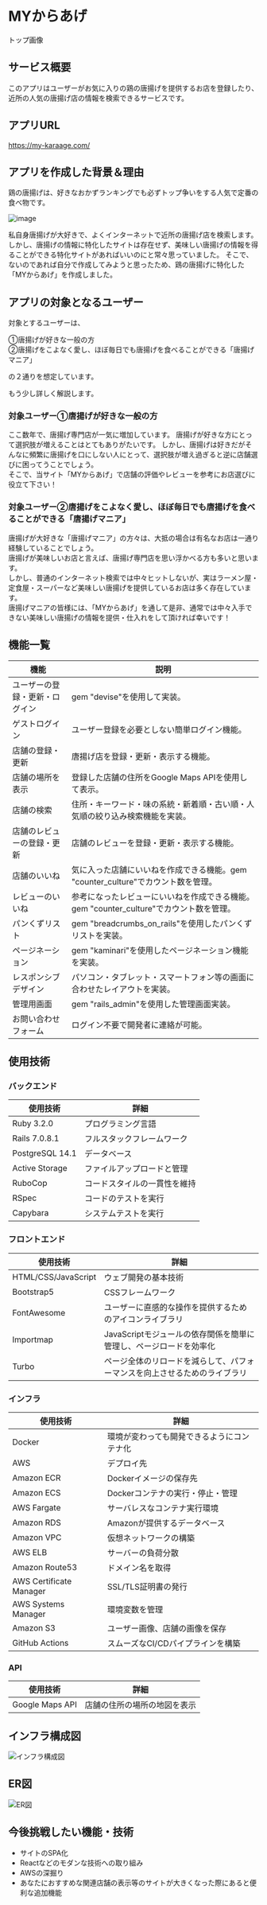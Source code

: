 # MYからあげ
トップ画像

## サービス概要
このアプリはユーザーがお気に入りの鶏の唐揚げを提供するお店を登録したり、
近所の人気の唐揚げ店の情報を検索できるサービスです。

## アプリURL
https://my-karaage.com/

## アプリを作成した背景＆理由
鶏の唐揚げは、好きなおかずランキングでも必ずトップ争いをする人気で定番の食べ物です。

![image](https://github.com/user-attachments/assets/4cf60bda-faa1-449e-8c1a-2bde9b2e8693)

私自身唐揚げが大好きで、よくインターネットで近所の唐揚げ店を検索します。
しかし、唐揚げの情報に特化したサイトは存在せず、美味しい唐揚げの情報を得ることができる特化サイトがあればいいのにと常々思っていました。
そこで、ないのであれば自分で作成してみようと思ったため、鶏の唐揚げに特化した「MYからあげ」を作成しました。

## アプリの対象となるユーザー
対象とするユーザーは、

①唐揚げが好きな一般の方  
②唐揚げをこよなく愛し、ほぼ毎日でも唐揚げを食べることができる「唐揚げマニア」

の２通りを想定しています。

もう少し詳しく解説します。  
### 対象ユーザー①唐揚げが好きな一般の方
ここ数年で、唐揚げ専門店が一気に増加しています。 唐揚げが好きな方にとって選択肢が増えることはとてもありがたいです。
しかし、唐揚げは好きだがそんなに頻繁に唐揚げを口にしない人にとって、選択肢が増え過ぎると逆に店舗選びに困ってうことでしょう。  
そこで、当サイト「MYからあげ」で店舗の評価やレビューを参考にお店選びに役立て下さい！

### 対象ユーザー②唐揚げをこよなく愛し、ほぼ毎日でも唐揚げを食べることができる「唐揚げマニア」
唐揚げが大好きな「唐揚げマニア」の方々は、大抵の場合は有名なお店は一通り経験していることでしょう。  
唐揚げが美味しいお店と言えば、唐揚げ専門店を思い浮かべる方も多いと思います。  
しかし、普通のインターネット検索では中々ヒットしないが、実はラーメン屋・定食屋・スーパーなど美味しい唐揚げを提供しているお店は多く存在しています。  
唐揚げマニアの皆様には、「MYからあげ」を通して是非、通常では中々入手できない美味しい唐揚げの情報を提供・仕入れをして頂ければ幸いです！

## 機能一覧
| 機能               | 説明 |
|--------------------|-----------------------------|
| ユーザーの登録・更新・ログイン | gem "devise"を使用して実装。 |
| ゲストログイン  | ユーザー登録を必要としない簡単ログイン機能。 |
| 店舗の登録・更新        | 唐揚げ店を登録・更新・表示する機能。 |
| 店舗の場所を表示          | 登録した店舗の住所をGoogle Maps APIを使用して表示。 |
| 店舗の検索          | 住所・キーワード・味の系統・新着順・古い順・人気順の絞り込み検索機能を実装。 |
| 店舗のレビューの登録・更新           | 店舗のレビューを登録・更新・表示する機能。 |
| 店舗のいいね      | 気に入った店舗にいいねを作成できる機能。gem "counter_culture"でカウント数を管理。 |
| レビューのいいね      | 参考になったレビューにいいねを作成できる機能。gem "counter_culture"でカウント数を管理。 |
| パンくずリスト      | gem "breadcrumbs_on_rails"を使用したパンくずリストを実装。 |
| ページネーション      | gem "kaminari"を使用したページネーション機能を実装。 |
| レスポンシブデザイン      | パソコン・タブレット・スマートフォン等の画面に合わせたレイアウトを実装。 |
| 管理用画面      | gem "rails_admin"を使用した管理画面実装。 |
| お問い合わせフォーム | ログイン不要で開発者に連絡が可能。 |

## 使用技術

### バックエンド

| 使用技術 | 詳細 |
|--------------|-----------|
| Ruby 3.2.0 | プログラミング言語 |
| Rails 7.0.8.1 | フルスタックフレームワーク |
| PostgreSQL 14.1 | データベース |
| Active Storage | ファイルアップロードと管理 |
| RuboCop | コードスタイルの一貫性を維持 |
| RSpec | コードのテストを実行 |
| Capybara | システムテストを実行 |

### フロントエンド

| 使用技術 | 詳細 |
|--------------|-----------|
| HTML/CSS/JavaScript | ウェブ開発の基本技術 |
| Bootstrap5 | CSSフレームワーク |
| FontAwesome | ユーザーに直感的な操作を提供するためのアイコンライブラリ |
| Importmap | JavaScriptモジュールの依存関係を簡単に管理し、ページロードを効率化 |
| Turbo | ページ全体のリロードを減らして、パフォーマンスを向上させるためのライブラリ |

### インフラ

| 使用技術 | 詳細 |
|--------------|-----------|
| Docker | 環境が変わっても開発できるようにコンテナ化 |
| AWS | デプロイ先 |
| Amazon ECR | Dockerイメージの保存先 |
| Amazon ECS | Dockerコンテナの実行・停止・管理 |
| AWS Fargate | サーバレスなコンテナ実行環境 |
| Amazon RDS | Amazonが提供するデータベース |
| Amazon VPC | 仮想ネットワークの構築 |
| AWS ELB | サーバーの負荷分散 |
| Amazon Route53 | ドメイン名を取得 |
| AWS Certificate Manager | SSL/TLS証明書の発行 |
| AWS Systems Manager | 環境変数を管理 |
| Amazon S3 | ユーザー画像、店舗の画像を保存 |
| GitHub Actions | スムーズなCI/CDパイプラインを構築 |

### API

| 使用技術 | 詳細 |
|--------------|-----------|
| Google Maps API | 店舗の住所の場所の地図を表示 |

## インフラ構成図
![インフラ構成図](https://github.com/user-attachments/assets/a10a57bb-42b6-4fc4-9a98-fea2ea5ad01b)

## ER図
![ER図](https://github.com/user-attachments/assets/da054003-ab37-4d4c-9754-ba34f17e600f)

## 今後挑戦したい機能・技術
- サイトのSPA化
- Reactなどのモダンな技術への取り組み
- AWSの深掘り
- あなたにおすすめな関連店舗の表示等のサイトが大きくなった際にあると便利な追加機能
